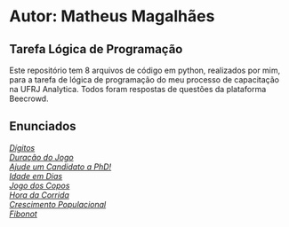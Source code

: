 # Autor: Matheus Magalhães
## Tarefa Lógica de Programação
Este repositório tem 8 arquivos de código em python, realizados por mim, para a tarefa de lógica de programação do meu processo de capacitação na UFRJ Analytica.
  Todos foram respostas de questões da plataforma Beecrowd.
## Enunciados
[_Dígitos_](https://judge.beecrowd.com/pt/problems/view/2867)  
[_Duração do Jogo_](https://judge.beecrowd.com/pt/problems/view/1047)  
[_Ajude um Candidato a PhD!_](https://judge.beecrowd.com/pt/problems/view/3241)  
[_Idade em Dias_](https://judge.beecrowd.com/pt/problems/view/1020)  
[_Jogo dos Copos_](https://judge.beecrowd.com/pt/problems/view/3053)  
[_Hora da Corrida_](https://judge.beecrowd.com/pt/problems/view/2968)  
[_Crescimento Populacional_](https://judge.beecrowd.com/pt/problems/view/1160)  
[_Fibonot_](https://judge.beecrowd.com/pt/problems/view/2846)  

